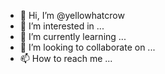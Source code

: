 - 👋 Hi, I’m @yellowhatcrow
- 👀 I’m interested in ...
- 🌱 I’m currently learning ...
- 💞️ I’m looking to collaborate on ...
- 📫 How to reach me ...

<!---
yellowhatcrow/yellowhatcrow is a ✨ special ✨ repository because its `README.md` (this file) appears on your GitHub profile.
You can click the Preview link to take a look at your changes.
--->
